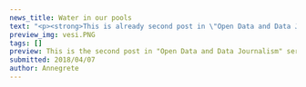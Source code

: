 ```yaml
---
news_title: Water in our pools
text: "<p><strong>This is already second post in \"Open Data and Data Journalism\" series. This time we will look at the data of water samples of the Health Board and we will investigate the quality of water in Estonian swimming pools and water parks.</strong></p><p>I have to admit that I do not think of water quality when I’m in the water, especially in pools or water parks.</p><p>Stagnant water and high number of people are risks for water quality. The water is monitored daily and at least once a month laboratory tests are carried out. Data is submitted to the Health Board and water sample evaluations are available to everyone (<a href=\"http://vtiav.sm.ee/?active_tab_id=U\" target=\"_blank\" class=\"ext\">see also</a><span class=\"ext\"></span>).</p><p><strong>Is the pool water in good condition? Are national requirements easy to fulfill?</strong></p><p>I use the Health Board open data to answer questions. I look into swimming pool water samples taken between January 2016 and June 2017, with 7496 observations about 386 swimming pools and hot tubs.</p><p>Unfortunately, every fifth water sample does not meet the requirements. Typically, in one water sample 5-17 indicators are viewed. If the water sample does not meet the requirements, 72% of the cases are due to one bad indicator and 21% due to two bad indicators. In most cases, non-compliant indicators are free or bound chlorine. By the way, chlorine is the most common disinfectant in pool water in Estonia.</p><p><img src=\"https://raw.githubusercontent.com/okestonia/Data-Viz-Protos/master/basseinivesi/free_chlorine.png\" style=\"width: 100%;\"></p><p>75% of the samples remain in the required range of 0.5-1.5 mg/l. If the free chlorine indicator does not meet the requirements, in general, the problem is with too small amount. But rarely - in 2% of cases - this figure is very high (over 2 mg/l).</p><p>Free chlorine is part of the chlorine in water that is originally added to water and has a high disinfection capacity to keep the water clean and clear and has not yet reacted with organic substances in water. Free chlorine does not cause skin or eye irritation. <sup>1</sup></p><p><img src=\"https://raw.githubusercontent.com/okestonia/Data-Viz-Protos/master/basseinivesi/bounded_chlorine.png\" style=\"width: 100%;\"></p><p>Only an upper limit is set for bound chlorine. In a warm pool (above 31 °C), the chloride may be up to 0.5 mg/l, in a cooler pool (up to 31 °C) up to 0.4 mg/l. In every fifth water sample, too much chlorine is present.</p><p>Bounded chlorine is a part of chlorine that has reacted with ammonium compounds in water, which in turn occurs, for example, from sweat, urine, dead skin cells, bacteria, sunblock, and the like. Bound chlorine is also called chloramine. This is what causes the so-called chlorine smell that is thought to be due to excess chlorine. Chloramine causes irritation of eyes, skin and respiratory tract. The greater the pool load and water pollution, and the less purified and fresh water is supplied, the greater the chlorine content. <sup>1</sup></p><p>The next time you go to enjoy water, see if your pool's water is still in good shape. You can do this <a href=\"http://vtiav.sm.ee/?active_tab_id=U\" target=\"_blank\" class=\"ext\">here</a><span class=\"ext\"></span>.</p><p>The Open Data Portal's content is created as part of the EU structural funds' programme 'Raising Awareness of Information Society' which is financed through the EU Regional Development Fund. Project activities are carried out by the Open Knowledge Estonia NGO.</p><blockquote><p>Sources:</p><p><sup>1</sup><a href=\"http://terviseamet.ee/keskkonnatervis/vesi/ujulad.html\" target=\"_blank\" class=\"ext\"> http://terviseamet.ee/keskkonnatervis/vesi/ujulad.html </a><span class=\"ext\"></span></p><p><a href=\"http://vtiav.sm.ee/?active_tab_id=A\" target=\"_blank\" class=\"ext\">http://vtiav.sm.ee/?active_tab_id=A</a><span class=\"ext\"></span></p><p><a href=\"https://github.com/okestonia/Data-Viz-Protos/tree/master/basseinivesi\" target=\"_blank\" class=\"ext\">https://github.com/okestonia/Data-Viz-Protos/tree/master/basseinivesi</a><span class=\"ext\"></span></p></blockquote>"
preview_img: vesi.PNG
tags: []
preview: This is the second post in "Open Data and Data Journalism" series. This time we will look at the data of water samples of the Health Board and we will investigate the quality of water in Estonian swimming pools and water parks.
submitted: 2018/04/07
author: Annegrete
---
```

